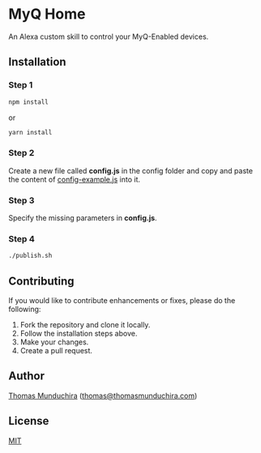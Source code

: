 # MyQ Home
An Alexa custom skill to control your MyQ-Enabled devices.

## Installation

### Step 1
```bash
npm install
```

or

```bash
yarn install
```

### Step 2
Create a new file called **config.js** in the config folder and copy and paste the content of [config-example.js](https://github.com/thomasmunduchira/myq-home-alexa/blob/master/config/config-example.js) into it.

### Step 3
Specify the missing parameters in **config.js**.

### Step 4
```bash
./publish.sh
```

## Contributing

If you would like to contribute enhancements or fixes, please do the following:
1. Fork the repository and clone it locally.
2. Follow the installation steps above.
3. Make your changes.
4. Create a pull request.

## Author
[Thomas Munduchira](https://thomasmunduchira.com/) ([thomas@thomasmunduchira.com](mailto:thomas@thomasmunduchira.com))

## License
[MIT](https://github.com/thomasmunduchira/myq-home-alexa/blob/master/LICENSE)
